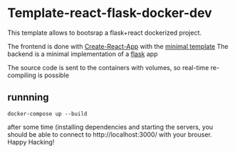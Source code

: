 # Template-react-flask-docker-dev
 
This template allows to bootsrap a flask+react dockerized project.

The frontend is done with [Create-React-App](https://create-react-app.dev/) with the [minimal template](https://www.npmjs.com/package/cra-template-minimal)
The backend is a minimal implementation of a [flask](https://flask.palletsprojects.com/en/2.2.x/) app

The source code is sent to the containers with volumes, so real-time re-compiling is possible

## runnning
```
docker-compose up --build
```

after some time (installing dependencies and starting the servers, you should be able to connect to http://localhost:3000/ with your brouser.
Happy Hacking!
